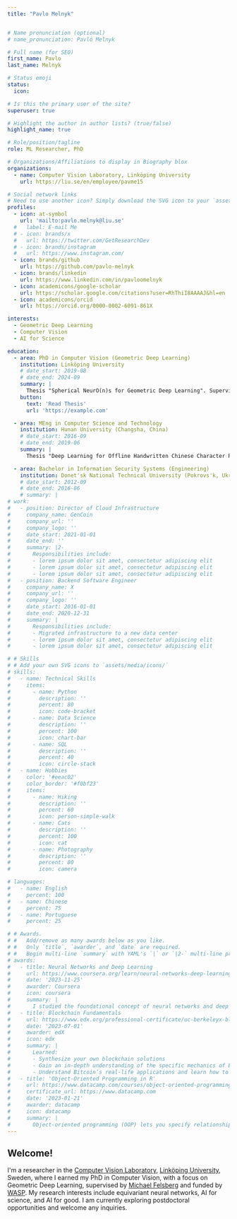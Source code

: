 ```yaml
---
title: "Pavlo Melnyk"


# Name pronunciation (optional)
# name_pronunciation: Pavló Melnyk

# Full name (for SEO)
first_name: Pavlo
last_name: Melnyk

# Status emoji
status:
  icon:

# Is this the primary user of the site?
superuser: true

# Highlight the author in author lists? (true/false)
highlight_name: true

# Role/position/tagline
role: ML Researcher, PhD

# Organizations/Affiliations to display in Biography blox
organizations:
  - name: Computer Vision Laboratory, Linköping University
    url: https://liu.se/en/employee/pavme15

# Social network links
# Need to use another icon? Simply download the SVG icon to your `assets/media/icons/` folder.
profiles:
  - icon: at-symbol
    url: 'mailto:pavlo.melnyk@liu.se'
  #   label: E-mail Me
  # - icon: brands/x
  #   url: https://twitter.com/GetResearchDev
  # - icon: brands/instagram
  #   url: https://www.instagram.com/
  - icon: brands/github
    url: https://github.com/pavlo-melnyk
  - icon: brands/linkedin
    url: https://www.linkedin.com/in/pavloomelnyk
  - icon: academicons/google-scholar
    url: https://scholar.google.com/citations?user=RhThiI8AAAAJ&hl=en
  - icon: academicons/orcid
    url: https://orcid.org/0000-0002-6091-861X

interests:
  - Geometric Deep Learning
  - Computer Vision
  - AI for Science

education:
  - area: PhD in Computer Vision (Geometric Deep Learning)
    institution: Linköping University
    # date_start: 2019-08
    # date_end: 2024-09
    summary: |
      Thesis "Spherical NeurO(n)s for Geometric Deep Learning". Supervised by Michael Felsberg. 
    button:
      text: 'Read Thesis'
      url: 'https://example.com'

  - area: MEng in Computer Science and Technology
    institution: Hunan University (Changsha, China)
    # date_start: 2016-09
    # date_end: 2019-06
    summary: |
      Thesis "Deep Learning for Offline Handwritten Chinese Character Recognition"

  - area: Bachelor in Information Security Systems (Engineering)
    institution: Donet'sk National Technical University (Pokrovs'k, Ukraine)
    # date_start: 2012-09
    # date_end: 2016-06
    # summary: |
# work:
#   - position: Director of Cloud Infrastructure
#     company_name: GenCoin
#     company_url: ''
#     company_logo: ''
#     date_start: 2021-01-01
#     date_end: ''
#     summary: |2-
#       Responsibilities include:
#       - lorem ipsum dolor sit amet, consectetur adipiscing elit
#       - lorem ipsum dolor sit amet, consectetur adipiscing elit
#       - lorem ipsum dolor sit amet, consectetur adipiscing elit
#   - position: Backend Software Engineer
#     company_name: X
#     company_url: ''
#     company_logo: ''
#     date_start: 2016-01-01
#     date_end: 2020-12-31
#     summary: |
#       Responsibilities include:
#       - Migrated infrastructure to a new data center
#       - lorem ipsum dolor sit amet, consectetur adipiscing elit
#       - lorem ipsum dolor sit amet, consectetur adipiscing elit

# # Skills
# # Add your own SVG icons to `assets/media/icons/`
# skills:
#   - name: Technical Skills
#     items:
#       - name: Python
#         description: ''
#         percent: 80
#         icon: code-bracket
#       - name: Data Science
#         description: ''
#         percent: 100
#         icon: chart-bar
#       - name: SQL
#         description: ''
#         percent: 40
#         icon: circle-stack
#   - name: Hobbies
#     color: '#eeac02'
#     color_border: '#f0bf23'
#     items:
#       - name: Hiking
#         description: ''
#         percent: 60
#         icon: person-simple-walk
#       - name: Cats
#         description: ''
#         percent: 100
#         icon: cat
#       - name: Photography
#         description: ''
#         percent: 80
#         icon: camera

# languages:
#   - name: English
#     percent: 100
#   - name: Chinese
#     percent: 75
#   - name: Portuguese
#     percent: 25

# # Awards.
# #   Add/remove as many awards below as you like.
# #   Only `title`, `awarder`, and `date` are required.
# #   Begin multi-line `summary` with YAML's `|` or `|2-` multi-line prefix and indent 2 spaces below.
# awards:
#   - title: Neural Networks and Deep Learning
#     url: https://www.coursera.org/learn/neural-networks-deep-learning
#     date: '2023-11-25'
#     awarder: Coursera
#     icon: coursera
#     summary: |
#       I studied the foundational concept of neural networks and deep learning. By the end, I was familiar with the significant technological trends driving the rise of deep learning; build, train, and apply fully connected deep neural networks; implement efficient (vectorized) neural networks; identify key parameters in a neural network’s architecture; and apply deep learning to your own applications.
#   - title: Blockchain Fundamentals
#     url: https://www.edx.org/professional-certificate/uc-berkeleyx-blockchain-fundamentals
#     date: '2023-07-01'
#     awarder: edX
#     icon: edx
#     summary: |
#       Learned:
#       - Synthesize your own blockchain solutions
#       - Gain an in-depth understanding of the specific mechanics of Bitcoin
#       - Understand Bitcoin’s real-life applications and learn how to attack and destroy Bitcoin, Ethereum, smart contracts and Dapps, and alternatives to Bitcoin’s Proof-of-Work consensus algorithm
#   - title: 'Object-Oriented Programming in R'
#     url: https://www.datacamp.com/courses/object-oriented-programming-with-s3-and-r6-in-r
#     certificate_url: https://www.datacamp.com
#     date: '2023-01-21'
#     awarder: datacamp
#     icon: datacamp
#     summary: |
#       Object-oriented programming (OOP) lets you specify relationships between functions and the objects that they can act on, helping you manage complexity in your code. This is an intermediate level course, providing an introduction to OOP, using the S3 and R6 systems. S3 is a great day-to-day R programming tool that simplifies some of the functions that you write. R6 is especially useful for industry-specific analyses, working with web APIs, and building GUIs.
---
```


## Welcome!

I'm a researcher in the [Computer Vision Laboratory](https://liu.se/en/organisation/liu/isy/cvl), [Linköping University](https://liu.se/en), Sweden, where I earned my PhD in Computer Vision, with a focus on Geometric Deep Learning, supervised by [Michael Felsberg](https://liu.se/en/employee/micfe03) and funded by [WASP](https://wasp-sweden.org/). My research interests include equivariant neural networks, AI for science, and AI for good. I am currently exploring postdoctoral opportunities and welcome any inquiries.